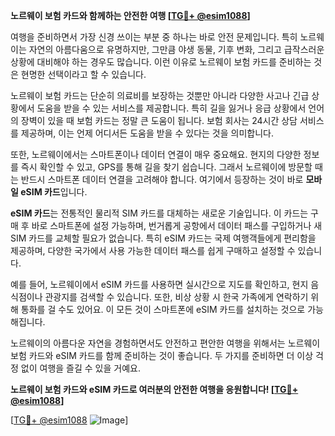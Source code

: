 **노르웨이 보험 카드와 함께하는 안전한 여행 [[TG💪+ @esim1088](https://t.me/s/esim1088)]**

여행을 준비하면서 가장 신경 쓰이는 부분 중 하나는 바로 안전 문제입니다. 특히 노르웨이는 자연의 아름다움으로 유명하지만, 그만큼 야생 동물, 기후 변화, 그리고 급작스러운 상황에 대비해야 하는 경우도 많습니다. 이런 이유로 노르웨이 보험 카드를 준비하는 것은 현명한 선택이라고 할 수 있습니다.

노르웨이 보험 카드는 단순히 의료비를 보장하는 것뿐만 아니라 다양한 사고나 긴급 상황에서 도움을 받을 수 있는 서비스를 제공합니다. 특히 길을 잃거나 응급 상황에서 언어의 장벽이 있을 때 보험 카드는 정말 큰 도움이 됩니다. 보험 회사는 24시간 상담 서비스를 제공하며, 이는 언제 어디서든 도움을 받을 수 있다는 것을 의미합니다.

또한, 노르웨이에서는 스마트폰이나 데이터 연결이 매우 중요해요. 현지의 다양한 정보를 즉시 확인할 수 있고, GPS를 통해 길을 찾기 쉽습니다. 그래서 노르웨이에 방문할 때는 반드시 스마트폰 데이터 연결을 고려해야 합니다. 여기에서 등장하는 것이 바로 **모바일 eSIM 카드**입니다. 

**eSIM 카드**는 전통적인 물리적 SIM 카드를 대체하는 새로운 기술입니다. 이 카드는 구매 후 바로 스마트폰에 설정 가능하며, 번거롭게 공항에서 데이터 패스를 구입하거나 새 SIM 카드를 교체할 필요가 없습니다. 특히 eSIM 카드는 국제 여행객들에게 편리함을 제공하며, 다양한 국가에서 사용 가능한 데이터 패스를 쉽게 구매하고 설정할 수 있습니다.

예를 들어, 노르웨이에서 eSIM 카드를 사용하면 실시간으로 지도를 확인하고, 현지 음식점이나 관광지를 검색할 수 있습니다. 또한, 비상 상황 시 한국 가족에게 연락하기 위해 통화를 걸 수도 있어요. 이 모든 것이 스마트폰에 eSIM 카드를 설치하는 것으로 가능해집니다.

노르웨이의 아름다운 자연을 경험하면서도 안전하고 편안한 여행을 위해서는 노르웨이 보험 카드와 eSIM 카드를 함께 준비하는 것이 좋습니다. 두 가지를 준비하면 더 이상 걱정 없이 여행을 즐길 수 있을 거예요.

**노르웨이 보험 카드와 eSIM 카드로 여러분의 안전한 여행을 응원합니다! [[TG💪+ @esim1088](https://t.me/s/esim1088)]**

[[TG💪+ @esim1088](https://t.me/s/esim1088) ![Image](https://i.postimg.cc/Y0z9fWf4/image.png)]